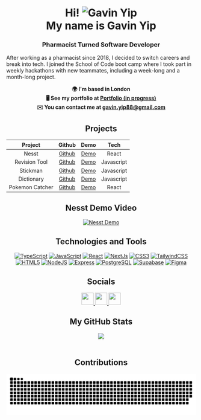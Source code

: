 <div align="center">

# Hi! <img src="https://user-images.githubusercontent.com/18350557/176309783-0785949b-9127-417c-8b55-ab5a4333674e.gif" alt="Gavin Yip"> <br> My name is Gavin Yip

</div>



<h3 align="center">Pharmacist Turned Software Developer</h3>

After working as a pharmacist since 2018, I decided to switch careers and break into tech. I joined the School of Code boot camp where I took part in weekly hackathons with new teammates, including a week-long and a month-long project.

<p align="center">
  <b>🌍 I'm based in London</b><br>
  <b>🖥️ See my portfolio at <a href="http://gavinportfolio.vercel.app/" target="_blank">Portfolio (in progress)</a></b><br>
  <b>✉️ You can contact me at <a href="mailto:gavin.yip88@gmail.com">gavin.yip88@gmail.com</a></b>
</p>

<div align="center">
<h2>Projects</h2>

| Project         | Github                                                           | Demo                                                           | Tech        |
|:---------------:|:----------------------------------------------------------------:|:--------------------------------------------------------------:|:-----------:|
| Nesst           | [Github](https://github.com/tplatt92/nesst)                     | [Demo](https://nesst.vercel.app/)                              | React       |
| Revision Tool   | [Github](https://github.com/SchoolOfCode/bc15-w8-project-front-end-tech-ti-tens) | [Demo](https://bc15-w8-project-front-end-tech-ti-tens-tau.vercel.app/) | Javascript  |
| Stickman        | [Github](https://github.com/Gavinpiy/StickMan)                 | [Demo](https://stick-man.vercel.app/)                         | Javascript  |
| Dictionary      | [Github](https://github.com/SchoolOfCode/bc15-w3-recap-task-fetch-challenge-Gavinpiy) | [Demo](https://bc15-w3-recap-task-fetch-challenge-gavinpiy.vercel.app/) | Javascript  |
| Pokemon Catcher | [Github](https://github.com/Gavinpiy/pokemonreact)            | [Demo](https://pokemonreact.vercel.app/)                      | React       |



<h2>Nesst Demo Video</h2>

[![Nesst Demo](https://img.youtube.com/vi/SyPIFCDmNHA/0.jpg)](https://www.youtube.com/watch?v=SyPIFCDmNHA)


</div>

<h2 align="center">Technologies and Tools</h2>

<p align="center">
  <a href="https://www.typescriptlang.org/" target="_blank" rel="noreferrer"><img src="https://raw.githubusercontent.com/danielcranney/readme-generator/main/public/icons/skills/typescript-colored.svg" width="36" height="36" alt="TypeScript" /></a>
  <a href="https://developer.mozilla.org/en-US/docs/Web/JavaScript" target="_blank" rel="noreferrer"><img src="https://raw.githubusercontent.com/danielcranney/readme-generator/main/public/icons/skills/javascript-colored.svg" width="36" height="36" alt="JavaScript" /></a>
  <a href="https://reactjs.org/" target="_blank" rel="noreferrer"><img src="https://raw.githubusercontent.com/danielcranney/readme-generator/main/public/icons/skills/react-colored.svg" width="36" height="36" alt="React" /></a>
  <a href="https://nextjs.org/docs" target="_blank" rel="noreferrer"><img src="https://raw.githubusercontent.com/danielcranney/readme-generator/main/public/icons/skills/nextjs-colored.svg" width="36" height="36" alt="NextJs" /></a>
  <a href="https://www.w3.org/TR/CSS/#css" target="_blank" rel="noreferrer"><img src="https://raw.githubusercontent.com/danielcranney/readme-generator/main/public/icons/skills/css3-colored.svg" width="36" height="36" alt="CSS3" /></a>
  <a href="https://tailwindcss.com/" target="_blank" rel="noreferrer"><img src="https://raw.githubusercontent.com/danielcranney/readme-generator/main/public/icons/skills/tailwindcss-colored.svg" width="36" height="36" alt="TailwindCSS" /></a>
  <a href="https://developer.mozilla.org/en-US/docs/Glossary/HTML5" target="_blank" rel="noreferrer"><img src="https://raw.githubusercontent.com/danielcranney/readme-generator/main/public/icons/skills/html5-colored.svg" width="36" height="36" alt="HTML5" /></a>
  <a href="https://nodejs.org/en/" target="_blank" rel="noreferrer"><img src="https://raw.githubusercontent.com/danielcranney/readme-generator/main/public/icons/skills/nodejs-colored.svg" width="36" height="36" alt="NodeJS" /></a>
  <a href="https://expressjs.com/" target="_blank" rel="noreferrer"><img src="https://raw.githubusercontent.com/danielcranney/readme-generator/main/public/icons/skills/express-colored.svg" width="36" height="36" alt="Express" /></a>
  <a href="https://www.postgresql.org/" target="_blank" rel="noreferrer"><img src="https://raw.githubusercontent.com/danielcranney/readme-generator/main/public/icons/skills/postgresql-colored.svg" width="36" height="36" alt="PostgreSQL" /></a>
  <a href="https://supabase.io/" target="_blank" rel="noreferrer"><img src="https://raw.githubusercontent.com/danielcranney/readme-generator/main/public/icons/skills/supabase-colored.svg" width="36" height="36" alt="Supabase" /></a>
  <a href="https://www.figma.com/" target="_blank" rel="noreferrer"><img src="https://raw.githubusercontent.com/danielcranney/readme-generator/main/public/icons/skills/figma-colored.svg" width="36" height="36" alt="Figma" /></a>
</p>

<h2 align="center">Socials</h2>

<div align="center">
  <a href="https://www.github.com/Gavinpiy" target="_blank" rel="noreferrer">
    <img src="https://raw.githubusercontent.com/danielcranney/readme-generator/main/public/icons/socials/github.svg" width="32" height="32" />
  </a>
  
  <a href="https://www.linkedin.com/in/gavin-yip" target="_blank" rel="noreferrer">
    <img src="https://raw.githubusercontent.com/danielcranney/readme-generator/main/public/icons/socials/linkedin.svg" width="32" height="32" />
  </a>
  
  <a href="https://www.x.com/GavinYip5" target="_blank" rel="noreferrer">
    <img src="https://raw.githubusercontent.com/danielcranney/readme-generator/main/public/icons/socials/twitter.svg" width="32" height="32" />
  </a>
  
</div>
<div align="center">


## **My GitHub Stats**
<div display="flex" align="center"> 
<!-- <a href="http://www.github.com/Gavinpiy">
  <img src="https://github-readme-stats.vercel.app/api?username=Gavinpiy&show_icons=true&hide=&count_private=true&title_color=0891b2&text_color=ffffff&icon_color=0891b2&bg_color=1c1917&hide_border=true&show_icons=true" alt="Gavinpiy's GitHub stats" />
</a> -->

<a href="http://www.github.com/Gavinpiy">
  <img src="https://github-readme-streak-stats.herokuapp.com/?user=Gavinpiy&stroke=ffffff&background=1c1917&ring=0891b2&fire=0891b2&currStreakNum=ffffff&currStreakLabel=0891b2&sideNums=ffffff&sideLabels=ffffff&dates=ffffff&hide_border=true" />
</a>
</div>
<br>

## Contributions
<div align="center"> 

  ![Snake animation](https://github.com/gavinpiy/gavinpiy/blob/output/github-contribution-grid-snake.svg)
 
</div>
</div>
